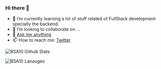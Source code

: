 ### Hi there 👋


- 🌱 I’m currently learning a lot of stuff related of FullStack development specially the backend.
- 👯 I’m looking to collaborate on ...
- 💬 [Ask me anything][TwitterToMessages]
- 📫 How to reach me: [Twitter][Twitter]

![BSA10 Github Stats][Stats]

![BSA10 Lanauges][languages]


[Stats]: https://github-readme-stats.vercel.app/api?username=BSA10&count_private=true
[languages]: https://github-readme-stats.vercel.app/api/top-langs/?username=BSA10&langs_count=6&layout=compact&hide=scss,css
[Twitter]: https://twitter.com/xp187
[TwitterToMessages]: https://twitter.com/messages/2370577769-3805104374?recipient_id=2370577769
